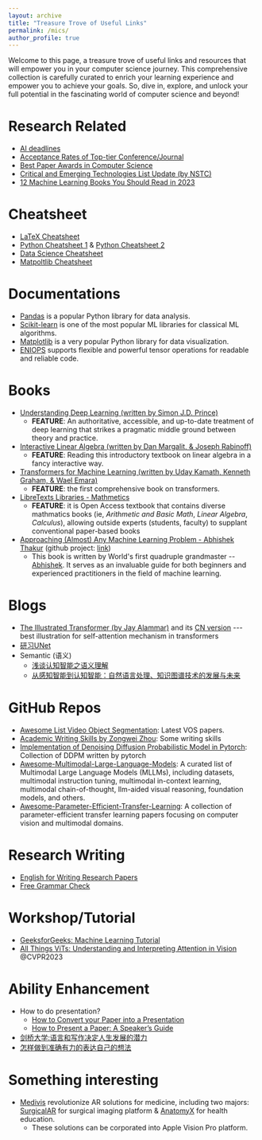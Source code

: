 ```yaml
---
layout: archive
title: "Treasure Trove of Useful Links"
permalink: /mics/
author_profile: true
---
```


Welcome to this page, a treasure trove of useful links and resources that will empower you in your computer science journey. This comprehensive collection is carefully curated to enrich your learning experience and empower you to achieve your goals. So, dive in, explore, and unlock your full potential in the fascinating world of computer science and beyond!


Research Related
======
- [AI deadlines](https://aideadlin.es/?sub=ML,CV,CG,NLP,RO,SP,DM,AP,KR,HCI)
- [Acceptance Rates of Top-tier Conference/Journal](https://dengpingfan.github.io/pages/Accept.html)
- [Best Paper Awards in Computer Science](https://jeffhuang.com/best_paper_awards/)
- [Critical and Emerging Technologies List Update (by NSTC)](https://www.whitehouse.gov/wp-content/uploads/2022/02/02-2022-Critical-and-Emerging-Technologies-List-Update.pdf)
- [12 Machine Learning Books You Should Read in 2023](https://mltechniques.com/2022/10/26/11-machine-learning-books-you-should-read-in-2023/?amp=1)


Cheatsheet
======
- [LaTeX Cheatsheet](https://users.dickinson.edu/~richesod/latex/latexcheatsheet.pdf)
- [Python Cheatsheet 1](https://perso.limsi.fr/pointal/_media/python:cours:mementopython3-english.pdf) & [Python Cheatsheet 2](https://blog.finxter.com/wp-content/uploads/2020/07/Finxter_WorldsMostDensePythonCheatSheet.pdf)
- [Data Science Cheatsheet](https://www.utc.fr/~jlaforet/Suppl/python-cheatsheets.pdf)
- [Matpoltlib Cheatsheet](https://matplotlib.org/cheatsheets/)


Documentations
======
- [Pandas](https://pandas.pydata.org/docs/) is a popular Python library for data analysis.
- [Scikit-learn](https://scikit-learn.org/dev/getting_started.html) is one of the most popular ML libraries for classical ML algorithms.
- [Matplotlib](https://matplotlib.org/stable/index.html) is a very popular Python library for data visualization.
- [ENIOPS](https://einops.rocks) supports flexible and powerful tensor operations for readable and reliable code.


Books
======
- [Understanding Deep Learning (written by Simon J.D. Prince)](https://udlbook.github.io/udlbook/)
  - **FEATURE**: An authoritative, accessible, and up-to-date treatment of deep learning that strikes a pragmatic middle ground between theory and practice.
- [Interactive Linear Algebra (written by Dan Margalit, & Joseph Rabinoff)](https://textbooks.math.gatech.edu/ila/parametric-form.html)
  - **FEATURE**: Reading this introductory textbook on linear algebra in a fancy interactive way.
- [Transformers for Machine Learning (written by Uday Kamath, Kenneth Graham, & Wael Emara)](https://download.bibis.ir/Books/Artificial-Intelligence/Machine-Learning/2022/Transformers-for-Machine-Learning-A-Deep-Dive-by-Taylor-Francis-Group_bibis.ir.pdf)
  - **FEATURE**: the first comprehensive book on transformers.
- [LibreTexts Libraries - Mathmetics](https://math.libretexts.org)
  - **FEATURE**: it is Open Access textbook that contains diverse mathmatics books (ie, *Arithmetic and Basic Math*, *Linear Algebra*, *Calculus*), allowing outside experts (students, faculty) to supplant conventional paper-based books
- [Approaching (Almost) Any Machine Learning Problem - Abhishek Thakur](https://docdrop.org/download_annotation_doc/AAAMLP-569to.pdf) (github project: [link](https://github.com/abhishekkrthakur/approachingalmost))
  - This book is written by World's first quadruple grandmaster -- [Abhishek](https://www.kaggle.com/abhishek). It serves as an invaluable guide for both beginners and experienced practitioners in the field of machine learning.


Blogs
======
- [The Illustrated Transformer (by Jay Alammar)](http://jalammar.github.io/illustrated-transformer/) and its [CN version](https://zhuanlan.zhihu.com/p/48508221) --- best illustration for self-attention mechanism in transformers
- [研习UNet](https://zhuanlan.zhihu.com/p/44958351)
- Semantic (语义)
  - [浅谈认知智能之语义理解](https://zhuanlan.zhihu.com/p/142034372)
  - [从感知智能到认知智能：自然语言处理、知识图谱技术的发展与未来](https://zhuanlan.zhihu.com/p/76681176)


GitHub Repos
======
- [Awesome List Video Object Segmentation](https://github.com/suhwan-cho/awesome-video-object-segmentation): Latest VOS papers.
- [Academic Writing Skills by Zongwei Zhou](https://github.com/MrGiovanni/Eureka/blob/master/Academic%20writing.md): Some writing skills
- [Implementation of Denoising Diffusion Probabilistic Model in Pytorch](https://github.com/lucidrains/denoising-diffusion-pytorch): Collection of DDPM written by pytorch
- [Awesome-Multimodal-Large-Language-Models](https://github.com/BradyFU/Awesome-Multimodal-Large-Language-Models/tree/main): A curated list of Multimodal Large Language Models (MLLMs), including datasets, multimodal instruction tuning, multimodal in-context learning, multimodal chain-of-thought, llm-aided visual reasoning, foundation models, and others.
- [Awesome-Parameter-Efficient-Transfer-Learning](https://github.com/jianghaojun/Awesome-Parameter-Efficient-Transfer-Learning): A collection of parameter-efficient transfer learning papers focusing on computer vision and multimodal domains.


Research Writing
======
- [English for Writing Research Papers](https://link.springer.com/book/10.1007/978-3-319-26094-5)
- [Free Grammar Check](https://www.aje.com/grammar-check/?utm_source=Website&utm_medium=Springer&utm_campaign=SNAS+Referrals+2022+GC&utm_id=Grammar+Check)


Workshop/Tutorial
======
- [GeeksforGeeks: Machine Learning Tutorial](https://www.geeksforgeeks.org/machine-learning/)
- [All Things ViTs: Understanding and Interpreting Attention in Vision](https://all-things-vits.github.io/atv/) @CVPR2023


Ability Enhancement
======
- How to do presentation?
  - [How to Convert your Paper into a Presentation](https://twp.duke.edu/sites/twp.duke.edu/files/file-attachments/paper-to-talk.original.pdf)
  - [How to Present a Paper: A Speaker’s Guide](https://www.sfu.ca/~jeffpell/Ling480/ParberryMembrane.pdf)
- [剑桥大学:语言和写作决定人生发展的潜力](https://www.isee-ai.cn/~zhwshi/writing.pdf)
- [怎样做到准确有力的表达自己的想法](https://zhuanlan.zhihu.com/p/103430659)


Something interesting
======
- [Medivis](https://www.medivis.com) revolutionize AR solutions for medicine, including two majors: [SurgicalAR](https://www.medivis.com/surgical-ar) for surgical imaging platform & [AnatomyX](https://www.medivis.com/anatomy-x) for health education.
  - These solutions can be corporated into Apple Vision Pro platform.